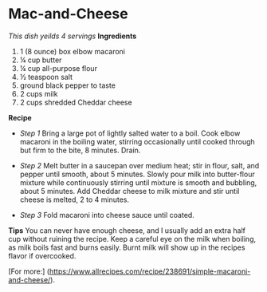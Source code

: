 # Mac-and-Cheese
*This dish yeilds 4 servings*
**Ingredients**
1. 1 (8 ounce) box elbow macaroni
2. ¼ cup butter
3. ¼ cup all-purpose flour
4. ½ teaspoon salt
5. ground black pepper to taste
6. 2 cups milk
7. 2 cups shredded Cheddar cheese

**Recipe**
- *Step 1*
Bring a large pot of lightly salted water to a boil. Cook elbow macaroni in the boiling water, stirring occasionally until cooked through but firm to the bite, 8 minutes. Drain.

- *Step 2*
Melt butter in a saucepan over medium heat; stir in flour, salt, and pepper until smooth, about 5 minutes. Slowly pour milk into butter-flour mixture while continuously stirring until mixture is smooth and bubbling, about 5 minutes. Add Cheddar cheese to milk mixture and stir until cheese is melted, 2 to 4 minutes.

- *Step 3*
Fold macaroni into cheese sauce until coated.

**Tips**
You can never have enough cheese, and I usually add an extra half cup without ruining the recipe. Keep a careful eye on the milk when boiling, as milk boils fast and burns easily. Burnt milk will show up in the recipes flavor if overcooked.

[For more:] (https://www.allrecipes.com/recipe/238691/simple-macaroni-and-cheese/).
